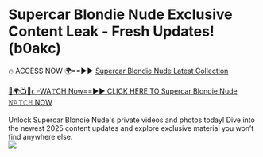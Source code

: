 # Supercar Blondie Nude Exclusive Content Leak - Fresh Updates! (b0akc)

🔥 ACCESS NOW 🌍==►► <a href="https://tinyurl.com/yc657z5k" rel="nofollow">Supercar Blondie Nude Latest Collection</a>
<br><br>
[🔴🌍📺📱👉WA𝚃CH Now==►► CLICK HERE TO Supercar Blondie Nude 𝚆𝙰𝚃𝙲𝙷 NOW](https://tinyurl.com/yc657z5k)
<br><br>
Unlock Supercar Blondie Nude's private videos and photos today! Dive into the newest 2025 content updates and explore exclusive material you won’t find anywhere else.
<br>
<a href="https://tinyurl.com/yc657z5k" rel="nofollow" data-target="animated-image.originalLink"><img src="https://camo.githubusercontent.com/8a4f000d20f83aca3bf7ec5f350d767afa0574a8a352519fd8cfa583a6f93a33/68747470733a2f2f692e696d6775722e636f6d2f644a486b345a712e676966" data-canonical-src="https://i.imgur.com/dJHk4Zq.gif" style="max-width: 100%; display: inline-block;" data-target="animated-image.originalImage"></a>
<br>
